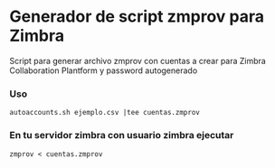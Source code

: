 # Generador de script zmprov para Zimbra
Script para generar archivo zmprov con cuentas a crear para Zimbra Collaboration Plantform y password autogenerado

### Uso
```
autoaccounts.sh ejemplo.csv |tee cuentas.zmprov
```
### En tu servidor zimbra con usuario zimbra ejecutar
```
zmprov < cuentas.zmprov
```
